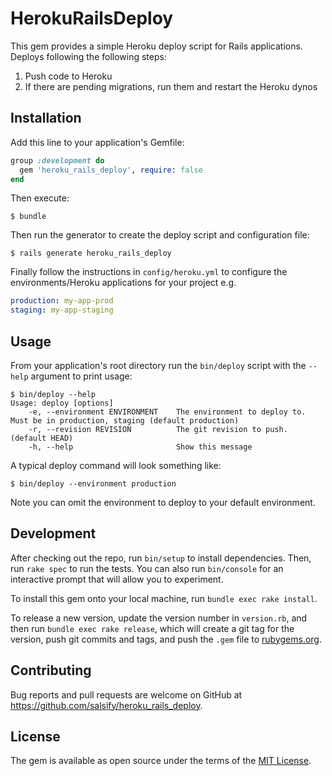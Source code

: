# HerokuRailsDeploy

This gem provides a simple Heroku deploy script for Rails applications. Deploys
following the following steps:

1. Push code to Heroku
2. If there are pending migrations, run them and restart the Heroku dynos

## Installation

Add this line to your application's Gemfile:

```ruby
group :development do
  gem 'heroku_rails_deploy', require: false
end
```

Then execute:

    $ bundle

Then run the generator to create the deploy script and configuration file:

    $ rails generate heroku_rails_deploy
    
Finally follow the instructions in `config/heroku.yml` to configure the 
environments/Heroku applications for your project e.g.

```yml
production: my-app-prod
staging: my-app-staging
```

## Usage

From your application's root directory run the `bin/deploy` script with the `--help`
argument to print usage:

```
$ bin/deploy --help
Usage: deploy [options]
    -e, --environment ENVIRONMENT    The environment to deploy to. Must be in production, staging (default production)
    -r, --revision REVISION          The git revision to push. (default HEAD)
    -h, --help                       Show this message
```

A typical deploy command will look something like:
```
$ bin/deploy --environment production
```

Note you can omit the environment to deploy to your default environment.

## Development

After checking out the repo, run `bin/setup` to install dependencies. Then,
run `rake spec` to run the tests. You can also run `bin/console` for an
interactive prompt that will allow you to experiment.

To install this gem onto your local machine, run `bundle exec rake install`. 

To release a new version, update the version number in `version.rb`, and then
run `bundle exec rake release`, which will create a git tag for the version,
push git commits and tags, and push the `.gem` file to
[rubygems.org](https://rubygems.org).

## Contributing

Bug reports and pull requests are welcome on GitHub at
https://github.com/salsify/heroku_rails_deploy.

## License

The gem is available as open source under the terms of the [MIT License](http://opensource.org/licenses/MIT).
